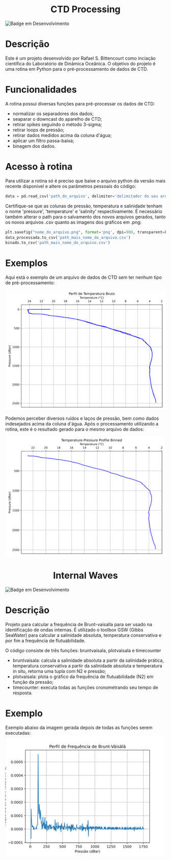 <h1 align="center"> CTD Processing </h1>

![Badge em Desenvolvimento](http://img.shields.io/static/v1?label=Versão&message=V.1.5&color=GREEN&style=for-the-badge)

# Descrição
Este é um projeto desenvolvido por Rafael S. Bittencourt como inciação científica do Laboratório de Dinâmica Oceânica.
O objetivo do projeto é uma rotina em Python para o pré-processamento de dados de CTD.

# Funcionalidades
A rotina possui diversas funções para pré-processar os dados de CTD:
 - normalizar os separadores dos dados;
 - seaparar o downcast do aparelho de CTD;
 - retirar spikes seguindo o método 3-sigma;
 - retirar loops de pressão;
 - retirar dados medidos acima da coluna d'água;
 - aplicar um filtro passa-baixa;
 - binagem dos dados.

# Acesso à rotina
Para utilizar a rotina só é preciso que baixe o arquivo python da versão mais recente disponível e altere os parãmetros pessoais do código: 
```Python
data = pd.read_csv('path_do_arquivo', delimiter='delimitador do seu arquivo', index_col=False)
```
Certifique-se que as colunas de pressão, temperatura e salinidade tenham o nome 'pressure', 'temperature' e 'salinity' respectivamente.
É necessário também alterar o path para o salvamento dos novos arquivos gerados, tanto os novos arquivos .csv quanto as imagens dos gráficos em .png:
```Python
plt.savefig("nome_do_arquivo.png", format='png', dpi=900, transparent=False)
data_processada.to_csv('path_mais_nome_do_arquivo.csv')
binado.to_csv('path_mais_nome_do_arquivo.csv')
```

# Exemplos
Aqui está o exemplo de um arquivo de dados de CTD sem ter nenhum tipo de pré-processamento:

![Perfil de dados brutos](CTDProcessing/Perfis/Perfil_bruto.png)

Podemos perceber diversos ruídos e laços de pressão, bem como dados indesejados acima da coluna d'água. Após o processamento utilizando a rotina, este é o resultado gerado para o mesmo arquivo de dados:

![Perfil depois de todas as etapas de processamento](CTDProcessing/Perfis/Perfil_binado.png)

<h1 align="center"> Internal Waves </h1>

![Badge em Desenvolvimento](http://img.shields.io/static/v1?label=Versão&message=V.1&color=GREEN&style=for-the-badge)

# Descrição
Projeto para calcular a frequência de Brunt-vaisalla para ser usado na identificação de ondas internas.
É utilizado o toolbox GSW (Gibbs SeaWater) para calcular a salinidade absoluta, temperatura conservativa e por fim a frequência de flutuabilidade.

O código consiste de três funções: bruntvaisala, plotvaisala e timecounter

- bruntvaisala: calcula a salinidade absoluta a partir da salinidade prática, temperatura conservativa a partir da salinidade absoluta e temperatura in situ, retorna uma tupla com N2 e pressão;
- plotvaisala: plota o gráfico da frequência de flutuabilidade (N2) em função da pressão;
- timecounter: executa todas as funções cronometrando seu tempo de resposta.

# Exemplo
Exemplo abaixo da imagem gerada depois de todas as funções serem executadas:
![Plot da Frequência de Flutuabilidade](InternalWaves/Perfis/bruntvaisala.png)

